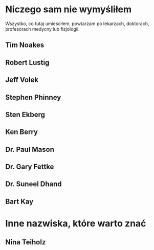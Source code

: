 # Niczego sam nie wymyśliłem

Wszystko, co tutaj umieściłem, powtarzam po lekarzach, doktorach, profesorach medycny lub fizjologii.

## Tim Noakes

## Robert Lustig

## Jeff Volek

## Stephen Phinney

## Sten Ekberg

## Ken Berry

## Dr. Paul Mason

## Dr. Gary Fettke

## Dr. Suneel Dhand

## Bart Kay

# Inne nazwiska, które warto znać

## Nina Teiholz
